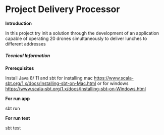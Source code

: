 # **Project Delivery Processor**
**Introduction**

In this project try  init a solution through the development of an application capable of operating 20 drones simultaneously to deliver lunches to different addresses

##### **Tecnical Information**

**Prerequisites**

Install Java 8/ 11  and sbt for installing mac 
https://www.scala-sbt.org/1.x/docs/Installing-sbt-on-Mac.html
or for windows https://www.scala-sbt.org/1.x/docs/Installing-sbt-on-Windows.html


****For run app****

sbt run 

****For run test****

sbt test
